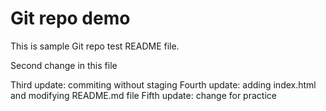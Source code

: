 # Git repo demo

This is sample Git repo test README file.

Second change in this file

Third update: commiting without staging
Fourth update: adding index.html and modifying README.md file
Fifth update: change for practice